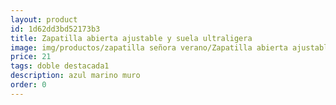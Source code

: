 ```yaml
---
layout: product
id: 1d62dd3bd52173b3
title: Zapatilla abierta ajustable y suela ultraligera
image: img/productos/zapatilla señora verano/Zapatilla abierta ajustable y suela ultraligera=21=doble destacada1=azul marino muro.webp
price: 21
tags: doble destacada1
description: azul marino muro
order: 0
---
```


